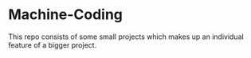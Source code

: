 # Machine-Coding
This repo consists of some small projects which makes up an individual feature of a bigger project.
